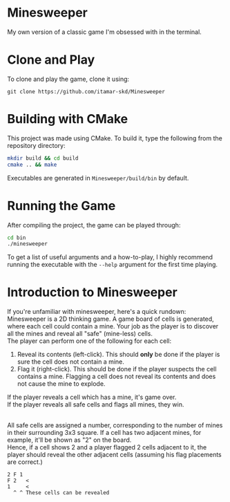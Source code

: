 # Minesweeper
My own version of a classic game I'm obsessed with in the terminal.

# Clone and Play
To clone and play the game, clone it using:
```
git clone https://github.com/itamar-skd/Minesweeper
```

# Building with CMake
This project was made using CMake. To build it, type the following from the repository directory:
```bash
mkdir build && cd build
cmake .. && make
```

Executables are generated in `Minesweeper/build/bin` by default.

# Running the Game
After compiling the project, the game can be played through:
```bash
cd bin
./minesweeper
```
To get a list of useful arguments and a how-to-play, I highly recommend running the executable with the `--help` argument for the first time playing.

# Introduction to Minesweeper
If you're unfamiliar with minesweeper, here's a quick rundown:<br/>
Minesweeper is a 2D thinking game. A game board of cells is generated, where each cell could contain a mine. Your job as the player is to discover all the mines and reveal all "safe" (mine-less) cells.<br/>
The player can perform one of the following for each cell:
1. Reveal its contents (left-click). This should **only** be done if the player is sure the cell does not contain a mine.
2. Flag it (right-click). This should be done if the player suspects the cell contains a mine. Flagging a cell does not reveal its contents and does not cause the mine to explode.

If the player reveals a cell which has a mine, it's game over.<br/>
If the player reveals all safe cells and flags all mines, they win.<br/><br/>

All safe cells are assigned a number, corresponding to the number of mines in their surrounding 3x3 square. If a cell has two adjacent mines, for example, it'll be shown as "2" on the board.<br/>
Hence, if a cell shows 2 and a player flagged 2 cells adjacent to it, the player should reveal the other adjacent cells (assuming his flag placements are correct.)

```
2 F 1
F 2   <
1     <
  ^ ^ These cells can be revealed
```

